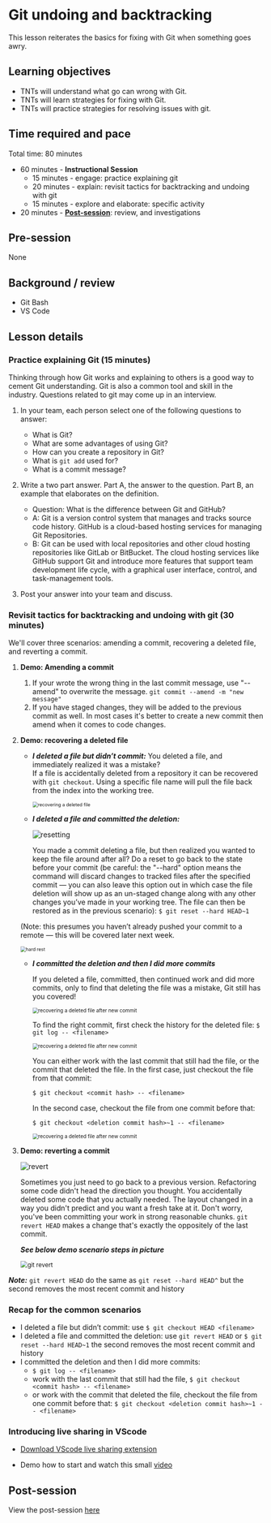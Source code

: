 # Git undoing and backtracking

This lesson reiterates the basics for fixing with Git when something goes awry.

## Learning objectives

* TNTs will understand what go can wrong with Git.
* TNTs will learn strategies for fixing with Git.
* TNTs will practice strategies for resolving issues with git.

## Time required and pace

Total time: 80 minutes

* 60 minutes - **Instructional Session**
    * 15 minutes - engage: practice explaining git
    * 20 minutes - explain: revisit tactics for backtracking and undoing with git
    * 15 minutes - explore and elaborate: specific activity
* 20 minutes - [**Post-session**](https://github.com/tnt-summer-academy/Curriculum/wiki/%5BENG1.5%5D-Git-undoing-and-backtracking): review, and investigations

## Pre-session

None

## Background / review

* Git Bash
* VS Code

## Lesson details

### Practice explaining Git (15 minutes)

Thinking through how Git works and explaining to others is a good way to cement Git understanding. Git is also a common tool and skill in the industry. Questions related to git may come up in an interview.

1. In your team, each person select one of the following questions to answer:
    * What is Git?
    * What are some advantages of using Git?
    * How can you create a repository in Git?
    * What is `git add` used for?
    * What is a commit message?

2. Write a two part answer. Part A, the answer to the question. Part B, an example that elaborates on the definition.
    * Question: What is the difference between Git and GitHub?
    * A: Git is a version control system that manages and tracks source code history. GitHub is a cloud-based hosting services for managing Git Repositories.
    * B: Git can be used with local repositories and other cloud hosting repositories like GitLab or BitBucket. The cloud hosting services like GitHub support Git and introduce more features that support team development life cycle, with a graphical user interface, control, and task-management tools.

3. Post your answer into your team and discuss.

### Revisit tactics for backtracking and undoing with git (30 minutes)

We'll cover three scenarios: amending a commit, recovering a deleted file, and reverting a commit.

1. **Demo: Amending a commit**
    1. If your wrote the wrong thing in the last commit message, use "--amend" to overwrite the message. `git commit --amend -m "new message"`
    2. If you have staged changes, they will be added to the previous commit as well. In most cases it's better to create a new commit then amend when it comes to code changes.

2. **Demo: recovering a deleted file**
    * ***I deleted a file but didn’t commit:***
      You deleted a file, and immediately realized it was a mistake?  
      If a file is accidentally deleted from a repository it can be recovered with `git checkout`. Using a specific file name will pull the file back from the index into the working tree.

      <img src="./[ENG1.5]recovering-a-deleted-file.png" alt="recovering a deleted file" style="zoom:65%;" />


    * ***I deleted a file and committed the deletion:***

        ![resetting](./[ENG1.5]-resetting.png)

        You made a commit deleting a file, but then realized you wanted to keep the file around after all? Do a reset to go back to the state before your commit (be careful: the "--hard" option means the command will discard changes to tracked files after the specified commit — you can also leave this option out in which case the file deletion will show up as an un-staged change along with any other changes you’ve made in your working tree. The file can then be restored as in the previous scenario):
    `$ git reset --hard HEAD~1`

    (Note: this presumes you haven’t already pushed your commit to a remote — this will be covered later next week.

    <img src="./[ENG1.5]recovering-a-deleted-file-aftercommit.png" alt="hard rest" style="zoom:65%;" />

    * ***I committed the deletion and then I did more commits***

      If you deleted a file, committed, then continued work and did more commits, only to find that deleting the file was a mistake, Git still has you covered! 
      
      <img src="./[ENG1.5]recover-deleted-after-newcommit-p1.png" alt="recovering a deleted file after new commit" style="zoom:70%;" />
      
      To find the right commit, first check the history for the deleted file: `$ git log -- <filename>` 

      <img src="./[ENG1.5]-hash-for-needed-file.png" alt="recovering a deleted file after new commit" style="zoom:70%;" />

      You can either work with the last commit that still had the file, or the commit that deleted the file. In the first case, just checkout the file from that commit: 

      `$ git checkout <commit hash> -- <filename>`

      In the second case, checkout the file from one commit before that:

      `$ git checkout <deletion commit hash>~1 -- <filename>`

      <img src="./[ENG1.5]recover-deleted-after-newcommit-p2.png" alt="recovering a deleted file after new commit" style="zoom:70%;" />

3. **Demo: reverting a commit**

   ![revert](./[ENG1.5]-revert.png)

    Sometimes you just need to go back to a previous version. Refactoring some code didn't head the direction you thought. You accidentally deleted some code that you actually needed. The layout changed in a way you didn't predict and you want a fresh take at it. Don't worry, you've been committing your work in strong reasonable chunks.
    `git revert HEAD` makes a change that's exactly the oppositely of the last commit.

    ***See below demo scenario steps in picture***

    <img src="./[ENG1.5]gitRevert.png" alt="git revert" style="zoom:85%;" /> 

***Note:*** `git revert HEAD` do the same as `git reset --hard HEAD^` but the second removes the most recent commit and history

### Recap for the common scenarios
 * I deleted a file but didn’t commit: use `$ git checkout HEAD <filename>`
 * I deleted a file and committed the deletion: use `git revert HEAD` or `$ git reset --hard HEAD~1` the second removes the most recent commit and history
 * I committed the deletion and then I did more commits: 
    * `$ git log -- <filename>` 
    * work with the last commit that still had the file, `$ git checkout <commit hash> -- <filename>`
    * or work with the commit that deleted the file, checkout the file from one commit before that: `$ git checkout <deletion commit hash>~1 -- <filename>`

### Introducing live sharing in VScode

* [Download VScode live sharing extension](https://marketplace.visualstudio.com/items?itemName=MS-vsliveshare.vsliveshare-pack)

* Demo how to start and watch this small [video](https://www.youtube.com/watch?v=9QXwSg9-2qQ&feature=emb_title)

## Post-session

View the post-session [here](https://github.com/tnt-summer-academy/Curriculum/wiki/%5BENG1.5%5D-Git-undoing-and-backtracking)